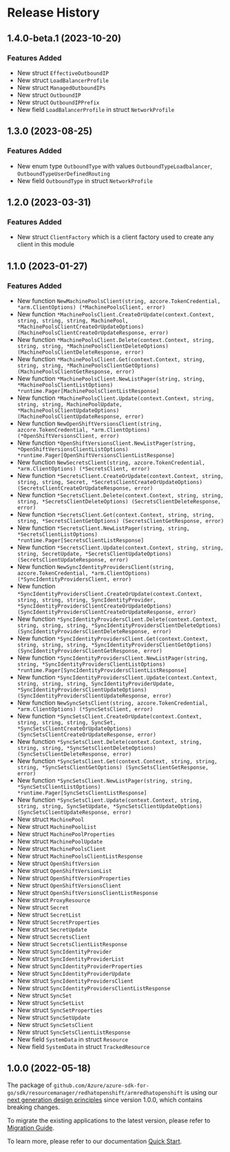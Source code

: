 # Release History

## 1.4.0-beta.1 (2023-10-20)
### Features Added

- New struct `EffectiveOutboundIP`
- New struct `LoadBalancerProfile`
- New struct `ManagedOutboundIPs`
- New struct `OutboundIP`
- New struct `OutboundIPPrefix`
- New field `LoadBalancerProfile` in struct `NetworkProfile`


## 1.3.0 (2023-08-25)
### Features Added

- New enum type `OutboundType` with values `OutboundTypeLoadbalancer`, `OutboundTypeUserDefinedRouting`
- New field `OutboundType` in struct `NetworkProfile`


## 1.2.0 (2023-03-31)
### Features Added

- New struct `ClientFactory` which is a client factory used to create any client in this module


## 1.1.0 (2023-01-27)
### Features Added

- New function `NewMachinePoolsClient(string, azcore.TokenCredential, *arm.ClientOptions) (*MachinePoolsClient, error)`
- New function `*MachinePoolsClient.CreateOrUpdate(context.Context, string, string, string, MachinePool, *MachinePoolsClientCreateOrUpdateOptions) (MachinePoolsClientCreateOrUpdateResponse, error)`
- New function `*MachinePoolsClient.Delete(context.Context, string, string, string, *MachinePoolsClientDeleteOptions) (MachinePoolsClientDeleteResponse, error)`
- New function `*MachinePoolsClient.Get(context.Context, string, string, string, *MachinePoolsClientGetOptions) (MachinePoolsClientGetResponse, error)`
- New function `*MachinePoolsClient.NewListPager(string, string, *MachinePoolsClientListOptions) *runtime.Pager[MachinePoolsClientListResponse]`
- New function `*MachinePoolsClient.Update(context.Context, string, string, string, MachinePoolUpdate, *MachinePoolsClientUpdateOptions) (MachinePoolsClientUpdateResponse, error)`
- New function `NewOpenShiftVersionsClient(string, azcore.TokenCredential, *arm.ClientOptions) (*OpenShiftVersionsClient, error)`
- New function `*OpenShiftVersionsClient.NewListPager(string, *OpenShiftVersionsClientListOptions) *runtime.Pager[OpenShiftVersionsClientListResponse]`
- New function `NewSecretsClient(string, azcore.TokenCredential, *arm.ClientOptions) (*SecretsClient, error)`
- New function `*SecretsClient.CreateOrUpdate(context.Context, string, string, string, Secret, *SecretsClientCreateOrUpdateOptions) (SecretsClientCreateOrUpdateResponse, error)`
- New function `*SecretsClient.Delete(context.Context, string, string, string, *SecretsClientDeleteOptions) (SecretsClientDeleteResponse, error)`
- New function `*SecretsClient.Get(context.Context, string, string, string, *SecretsClientGetOptions) (SecretsClientGetResponse, error)`
- New function `*SecretsClient.NewListPager(string, string, *SecretsClientListOptions) *runtime.Pager[SecretsClientListResponse]`
- New function `*SecretsClient.Update(context.Context, string, string, string, SecretUpdate, *SecretsClientUpdateOptions) (SecretsClientUpdateResponse, error)`
- New function `NewSyncIdentityProvidersClient(string, azcore.TokenCredential, *arm.ClientOptions) (*SyncIdentityProvidersClient, error)`
- New function `*SyncIdentityProvidersClient.CreateOrUpdate(context.Context, string, string, string, SyncIdentityProvider, *SyncIdentityProvidersClientCreateOrUpdateOptions) (SyncIdentityProvidersClientCreateOrUpdateResponse, error)`
- New function `*SyncIdentityProvidersClient.Delete(context.Context, string, string, string, *SyncIdentityProvidersClientDeleteOptions) (SyncIdentityProvidersClientDeleteResponse, error)`
- New function `*SyncIdentityProvidersClient.Get(context.Context, string, string, string, *SyncIdentityProvidersClientGetOptions) (SyncIdentityProvidersClientGetResponse, error)`
- New function `*SyncIdentityProvidersClient.NewListPager(string, string, *SyncIdentityProvidersClientListOptions) *runtime.Pager[SyncIdentityProvidersClientListResponse]`
- New function `*SyncIdentityProvidersClient.Update(context.Context, string, string, string, SyncIdentityProviderUpdate, *SyncIdentityProvidersClientUpdateOptions) (SyncIdentityProvidersClientUpdateResponse, error)`
- New function `NewSyncSetsClient(string, azcore.TokenCredential, *arm.ClientOptions) (*SyncSetsClient, error)`
- New function `*SyncSetsClient.CreateOrUpdate(context.Context, string, string, string, SyncSet, *SyncSetsClientCreateOrUpdateOptions) (SyncSetsClientCreateOrUpdateResponse, error)`
- New function `*SyncSetsClient.Delete(context.Context, string, string, string, *SyncSetsClientDeleteOptions) (SyncSetsClientDeleteResponse, error)`
- New function `*SyncSetsClient.Get(context.Context, string, string, string, *SyncSetsClientGetOptions) (SyncSetsClientGetResponse, error)`
- New function `*SyncSetsClient.NewListPager(string, string, *SyncSetsClientListOptions) *runtime.Pager[SyncSetsClientListResponse]`
- New function `*SyncSetsClient.Update(context.Context, string, string, string, SyncSetUpdate, *SyncSetsClientUpdateOptions) (SyncSetsClientUpdateResponse, error)`
- New struct `MachinePool`
- New struct `MachinePoolList`
- New struct `MachinePoolProperties`
- New struct `MachinePoolUpdate`
- New struct `MachinePoolsClient`
- New struct `MachinePoolsClientListResponse`
- New struct `OpenShiftVersion`
- New struct `OpenShiftVersionList`
- New struct `OpenShiftVersionProperties`
- New struct `OpenShiftVersionsClient`
- New struct `OpenShiftVersionsClientListResponse`
- New struct `ProxyResource`
- New struct `Secret`
- New struct `SecretList`
- New struct `SecretProperties`
- New struct `SecretUpdate`
- New struct `SecretsClient`
- New struct `SecretsClientListResponse`
- New struct `SyncIdentityProvider`
- New struct `SyncIdentityProviderList`
- New struct `SyncIdentityProviderProperties`
- New struct `SyncIdentityProviderUpdate`
- New struct `SyncIdentityProvidersClient`
- New struct `SyncIdentityProvidersClientListResponse`
- New struct `SyncSet`
- New struct `SyncSetList`
- New struct `SyncSetProperties`
- New struct `SyncSetUpdate`
- New struct `SyncSetsClient`
- New struct `SyncSetsClientListResponse`
- New field `SystemData` in struct `Resource`
- New field `SystemData` in struct `TrackedResource`


## 1.0.0 (2022-05-18)

The package of `github.com/Azure/azure-sdk-for-go/sdk/resourcemanager/redhatopenshift/armredhatopenshift` is using our [next generation design principles](https://azure.github.io/azure-sdk/general_introduction.html) since version 1.0.0, which contains breaking changes.

To migrate the existing applications to the latest version, please refer to [Migration Guide](https://aka.ms/azsdk/go/mgmt/migration).

To learn more, please refer to our documentation [Quick Start](https://aka.ms/azsdk/go/mgmt).